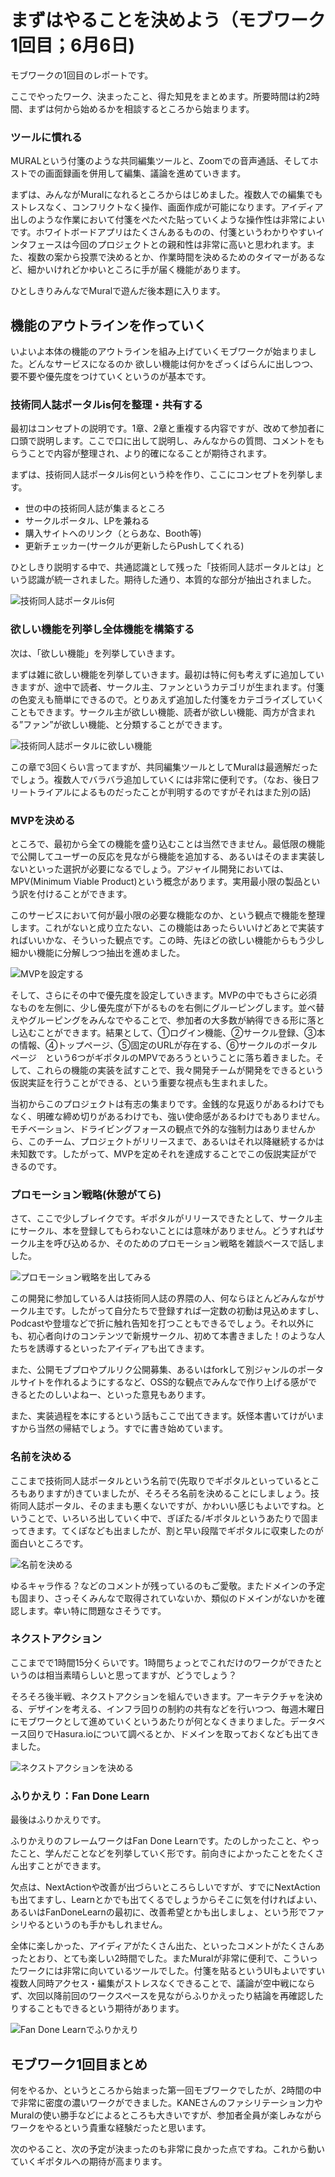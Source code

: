 # まずはやることを決めよう（モブワーク1回目；6月6日)

モブワークの1回目のレポートです。

ここでやったワーク、決まったこと、得た知見をまとめます。所要時間は約2時間、まずは何から始めるかを相談するところから始まります。

### ツールに慣れる
MURALという付箋のような共同編集ツールと、Zoomでの音声通話、そしてホストでの画面録画を併用して編集、議論を進めていきます。

まずは、みんながMuralになれるところからはじめました。複数人での編集でもストレスなく、コンフリクトなく操作、画面作成が可能になります。アイディア出しのような作業において付箋をぺたぺた貼っていくような操作性は非常によいです。ホワイトボードアプリはたくさんあるものの、付箋というわかりやすいインタフェースは今回のプロジェクトとの親和性は非常に高いと思われます。また、複数の案から投票で決めるとか、作業時間を決めるためのタイマーがあるなど、細かいけれどかゆいところに手が届く機能があります。

ひとしきりみんなでMuralで遊んだ後本題に入ります。

## 機能のアウトラインを作っていく
いよいよ本体の機能のアウトラインを組み上げていくモブワークが始まりました。どんなサービスになるのか
欲しい機能は何かをざっくばらんに出しつつ、要不要や優先度をつけていくというのが基本です。

### 技術同人誌ポータルis何を整理・共有する
最初はコンセプトの説明です。1章、2章と重複する内容ですが、改めて参加者に口頭で説明します。ここで口に出して説明し、みんなからの質問、コメントをもらうことで内容が整理され、より的確になることが期待されます。


まずは、技術同人誌ポータルis何という枠を作り、ここにコンセプトを列挙します。

* 世の中の技術同人誌が集まるところ
* サークルポータル、LPを兼ねる
* 購入サイトへのリンク（とらあな、Booth等)
* 更新チェッカー(サークルが更新したらPushしてくれる)

ひとしきり説明する中で、共通認識として残った「技術同人誌ポータルとは」という認識が統一されました。期待した通り、本質的な部分が抽出されました。

![技術同人誌ポータルis何](chap-1stmob/consept.png?scale=0.5)


### 欲しい機能を列挙し全体機能を構築する

次は、「欲しい機能」を列挙していきます。

まずは雑に欲しい機能を列挙していきます。最初は特に何も考えずに追加していきますが、途中で読者、サークル主、ファンというカテゴリが生まれます。付箋の色変えも簡単にできるので。とりあえず追加した付箋をカテゴライズしていくこともできます。サークル主が欲しい機能、読者が欲しい機能、両方が含まれる”ファン”が欲しい機能、と分類することができます。

![技術同人誌ポータルに欲しい機能](chap-1stmob/function.png?scale=0.5)

この章で3回くらい言ってますが、共同編集ツールとしてMuralは最適解だったでしょう。複数人でバラバラ追加していくには非常に便利です。（なお、後日フリートライアルによるものだったことが判明するのですがそれはまた別の話)

### MVPを決める

ところで、最初から全ての機能を盛り込むことは当然できません。最低限の機能で公開してユーザーの反応を見ながら機能を追加する、あるいはそのまま実装しないといった選択が必要になるでしょう。アジャイル開発においては、MPV(Minimum Viable Product)という概念があります。実用最小限の製品という訳を付けることができます。

このサービスにおいて何が最小限の必要な機能なのか、という観点で機能を整理します。これがないと成り立たない、この機能はあったらいいけどあとで実装すればいいかな、そういった観点です。この時、先ほどの欲しい機能からもう少し細かい機能に分解しつつ抽出を進めました。

![MVPを設定する](chap-1stmob/mvp.png?scale=0.5)


そして、さらにその中で優先度を設定していきます。MVPの中でもさらに必須なものを左側に、少し優先度が下がるものを右側にグルーピングします。並べ替えやグルーピングをみんなでやることで、参加者の大多数が納得できる形に落とし込むことができます。結果として、①ログイン機能、②サークル登録、③本の情報、④トップページ、⑤固定のURLが存在する、⑥サークルのポータルページ　という6つがギポタルのMPVであろうということに落ち着きました。そして、これらの機能の実装を試すことで、我々開発チームが開発をできるという仮説実証を行うことができる、という重要な視点も生まれました。

当初からこのプロジェクトは有志の集まりです。金銭的な見返りがあるわけでもなく、明確な締め切りがあるわけでも、強い使命感があるわけでもありません。モチベーション、ドライビングフォースの観点で外的な強制力はありませんから、このチーム、プロジェクトがリリースまで、あるいはそれ以降継続するかは未知数です。したがって、MVPを定めそれを達成することでこの仮説実証ができるのです。

### プロモーション戦略(休憩がてら)

さて、ここで少しブレイクです。ギポタルがリリースできたとして、サークル主にサークル、本を登録してもらわないことには意味がありません。どうすればサークル主を呼び込めるか、そのためのプロモーション戦略を雑談ベースで話しました。

![プロモーション戦略を出してみる](chap-1stmob/promotion.png?scale=0.5)

この開発に参加している人は技術同人誌の界隈の人、何ならほとんどみんながサークル主です。したがって自分たちで登録すれば一定数の初動は見込めますし、Podcastや登壇などで折に触れ告知を打つこともできるでしょう。それ以外にも、初心者向けのコンテンツで新規サークル、初めて本書きました！のような人たちを誘導するといったアイディアも出てきます。

また、公開モブプロやプルリク公開募集、あるいはforkして別ジャンルのポータルサイトを作れるようにするなど、OSS的な観点でみんなで作り上げる感ができるとたのしいよねー、といった意見もあります。

また、実装過程を本にするという話もここで出てきます。妖怪本書いてけがいますから当然の帰結でしょう。すでに書き始めています。

### 名前を決める
ここまで技術同人誌ポータルという名前で(先取りでギポタルといっているところもありますが)きていましたが、そろそろ名前を決めることにしましょう。技術同人誌ポータル、そのままも悪くないですが、かわいい感じもよいですね。ということで、いろいろ出していく中で、ぎぽたる/ギポタルというあたりで固まってきます。てくぽなども出ましたが、割と早い段階でギポタルに収束したのが面白いところです。

![名前を決める](chap-1stmob/gipotal.png?scale=0.5)

ゆるキャラ作る？などのコメントが残っているのもご愛敬。またドメインの予定も固まり、さっそくみんなで取得されていないか、類似のドメインがないかを確認します。幸い特に問題なさそうです。

### ネクストアクション
ここまでで1時間15分くらいです。1時間ちょっとでこれだけのワークができたというのは相当素晴らしいと思ってますが、どうでしょう？

そろそろ後半戦、ネクストアクションを組んでいきます。アーキテクチャを決める、デザインを考える、インフラ回りの制約の共有などを行いつつ、毎週木曜日にモブワークとして進めていくというあたりが何となくきまりました。データベース回りでHasura.ioについて調べるとか、ドメインを取っておくなども出てきました。

![ネクストアクションを決める](chap-1stmob/gipotal.png?scale=0.5)

### ふりかえり：Fan Done Learn
最後はふりかえりです。

ふりかえりのフレームワークはFan Done Learnです。たのしかったこと、やったこと、学んだことなどを列挙していく形です。前向きによかったことをたくさん出すことができます。

欠点は、NextActionや改善が出づらいところらしいですが、すでにNextActionも出てますし、Learnとかでも出てくるでしょうからそこに気を付ければよい、あるいはFanDoneLearnの最初に、改善希望とかも出しましょ、という形でファシリやるというのも手かもしれません。

全体に楽しかった、アイディアがたくさん出た、といったコメントがたくさんあったとおり、とても楽しい2時間でした。またMuralが非常に便利で、こういったワークには非常に向いているツールでした。付箋を貼るというUIもよいですい複数人同時アクセス・編集がストレスなくできることで、議論が空中戦にならず、次回以降前回のワークスペースを見ながらふりかえったり結論を再確認したりすることもできるという期待があります。

![Fan Done Learnでふりかえり](chap-1stmob/fandonelearn.png?scale=0.5)

## モブワーク1回目まとめ
何をやるか、というところから始まった第一回モブワークでしたが、2時間の中で非常に密度の濃いワークができました。KANEさんのファシリテーション力やMuralの使い勝手などによるところも大きいですが、参加者全員が楽しみながらワークをやるという貴重な経験だったと思います。

次のやること、次の予定が決まったのも非常に良かった点ですね。これから動いていくギポタルへの期待が高まります。
